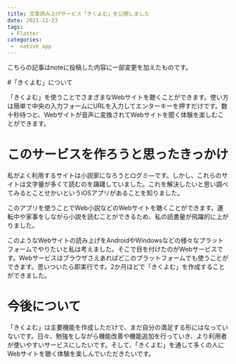 ```yaml
---
title: 文章読み上げサービス「きくよむ」を公開しました
date: 2021-11-23
tags:
 - Flatter
categories:
 -  native app
---
```


こちらの記事はnoteに投稿した内容に一部変更を加えたものです。

#「きくよむ」について

「きくよむ」を使うことでさまざまなWebサイトを聴くことができます。使い方は簡単で中央の入力フォームにURLを入力してエンターキーを押すだけです。数十秒待つと、Webサイトが音声に変換されてWebサイトを聞く体験を楽しむことができます。

# このサービスを作ろうと思ったきっかけ

私がよく利用するサイトは小説家になろうとログミ―です。しかし、これらのサイトは文字量が多くて読むのを躊躇していました。これを解決したいと思い調べてみるとことせかいというiOSアプリがあることを知りました。

このアプリを使うことでWeb小説などのWebサイトを聴くことができます。運転中や家事をしながら小説を読むことができるため、私の読書量が飛躍的に上がりました。

このようなWebサイトの読み上げをAndroidやWindowsなどの様々なプラットフォームでやりたいと私は考えました。そこで目を付けたのがWebサービスです。Webサービスはブラウザさえあればどこのプラットフォームでも使うことができます。思いついたら即実行です。2か月ほどで「きくよむ」を作成することができました。

# 今後について
「きくよむ」は主要機能を作成しただけで、まだ自分の満足する形にはなっていないです。日々、勉強をしながら機能改善や機能追加を行っていき、より利用者が使いやすいサービスにしたいです。そして、「きくよむ」を通して多くの人にWebサイトを聴く体験を楽しんでいただきたいです。

